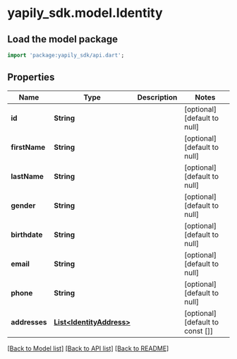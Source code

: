 # yapily_sdk.model.Identity

## Load the model package
```dart
import 'package:yapily_sdk/api.dart';
```

## Properties
Name | Type | Description | Notes
------------ | ------------- | ------------- | -------------
**id** | **String** |  | [optional] [default to null]
**firstName** | **String** |  | [optional] [default to null]
**lastName** | **String** |  | [optional] [default to null]
**gender** | **String** |  | [optional] [default to null]
**birthdate** | **String** |  | [optional] [default to null]
**email** | **String** |  | [optional] [default to null]
**phone** | **String** |  | [optional] [default to null]
**addresses** | [**List&lt;IdentityAddress&gt;**](IdentityAddress.md) |  | [optional] [default to const []]

[[Back to Model list]](../README.md#documentation-for-models) [[Back to API list]](../README.md#documentation-for-api-endpoints) [[Back to README]](../README.md)


